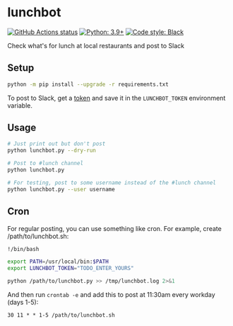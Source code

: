# lunchbot

[![GitHub Actions status](https://github.com/hugovk/lunchbot/workflows/Test/badge.svg)](https://github.com/hugovk/lunchbot/actions)
[![Python: 3.9+](https://img.shields.io/badge/Python-3.9+-blue.svg)](https://www.python.org/downloads/)
[![Code style: Black](https://img.shields.io/badge/code%20style-Black-000000.svg)](https://github.com/psf/black)

Check what's for lunch at local restaurants and post to Slack

## Setup

```bash
python -m pip install --upgrade -r requirements.txt
```

To post to Slack, get a [token](https://github.com/juanpabloaj/slacker-cli#tokens) and save it in the `LUNCHBOT_TOKEN` environment variable.

## Usage

```bash
# Just print out but don't post
python lunchbot.py --dry-run

# Post to #lunch channel
python lunchbot.py

# For testing, post to some username instead of the #lunch channel
python lunchbot.py --user username
```

## Cron

For regular posting, you can use something like cron. For example, create /path/to/lunchbot.sh:
```bash
!/bin/bash

export PATH=/usr/local/bin:$PATH
export LUNCHBOT_TOKEN="TODO_ENTER_YOURS"

python /path/to/lunchbot.py >> /tmp/lunchbot.log 2>&1
```

And then run `crontab -e` and add this to post at 11:30am every workday (days 1-5):
```
30 11 * * 1-5 /path/to/lunchbot.sh
```
